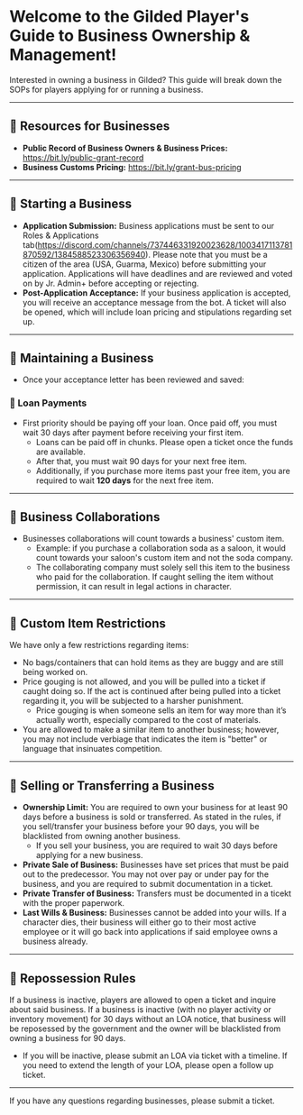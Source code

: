 # Welcome to the Gilded Player's Guide to Business Ownership & Management!

Interested in owning a business in Gilded? This guide will break down the SOPs for players applying for or running a business.

---

## 🔹 Resources for Businesses

- **Public Record of Business Owners & Business Prices:** https://bit.ly/public-grant-record
- **Business Customs Pricing:** https://bit.ly/grant-bus-pricing

---

## 🔹 Starting a Business

- **Application Submission:** Business applications must be sent to our Roles & Applications tab(https://discord.com/channels/737446331920023628/1003417113781870592/1384588523306356940). Please note that you must be a citizen of the area (USA, Guarma, Mexico) before submitting your application. Applications will have deadlines and are reviewed and voted on by Jr. Admin+ before accepting or rejecting.
- **Post-Application Acceptance:** If your business application is accepted, you will receive an acceptance message from the bot. A ticket will also be opened, which will include loan pricing and stipulations regarding set up.

---

## 🔹 Maintaining a Business

- Once your acceptance letter has been reviewed and saved:

### 🔹 Loan Payments
- First priority should be paying off your loan. Once paid off, you must wait 30 days after payment before receiving your first item.
    - Loans can be paid off in chunks. Please open a ticket once the funds are available.
    - After that, you must wait 90 days for your next free item.
    - Additionally, if you purchase more items past your free item, you are required to wait **120 days** for the next free item.

---

## 🔹 Business Collaborations

- Businesses collaborations will count towards a business' custom item.
    - Example: if you purchase a collaboration soda as a saloon, it would count towards your saloon's custom item and not the soda company.
    - The collaborating company must solely sell this item to the business who paid for the collaboration. If caught selling the item without permission, it can result in legal actions in character.

---

## 🔹 Custom Item Restrictions

We have only a few restrictions regarding items:
- No bags/containers that can hold items as they are buggy and are still being worked on.
- Price gouging is not allowed, and you will be pulled into a ticket if caught doing so. If the act is continued after being pulled into a ticket regarding it, you will be subjected to a harsher punishment.
    - Price gouging is when someone sells an item for way more than it’s actually worth, especially compared to the cost of materials.
- You are allowed to make a similar item to another business; however, you may not include verbiage that indicates the item is "better" or language that insinuates competition.

---

## 🔹 Selling or Transferring a Business

- **Ownership Limit:** You are required to own your business for at least 90 days before a business is sold or transferred. As stated in the rules, if you sell/transfer your business before your 90 days, you will be blacklisted from owning another business.
    - If you sell your business, you are required to wait 30 days before applying for a new business.
- **Private Sale of Business:** Businesses have set prices that must be paid out to the predecessor. You may not over pay or under pay for the business, and you are required to submit documentation in a ticket.
- **Private Transfer of Business:** Transfers must be documented in a ticekt with the proper paperwork.
- **Last Wills & Business:** Businesses cannot be added into your wills. If a character dies, their business will either go to their most active employee or it will go back into applications if said employee owns a business already.

---

## 🔹 Repossession Rules

If a business is inactive, players are allowed to open a ticket and inquire about said business. If a business is inactive (with no player activity or inventory movement) for 30 days without an LOA notice, that business will be reposessed by the government and the owner will be blacklisted from owning a business for 90 days.

- If you will be inactive, please submit an LOA via ticket with a timeline. If you need to extend the length of your LOA, please open a follow up ticket.

---

If you have any questions regarding businesses, please submit a ticket.